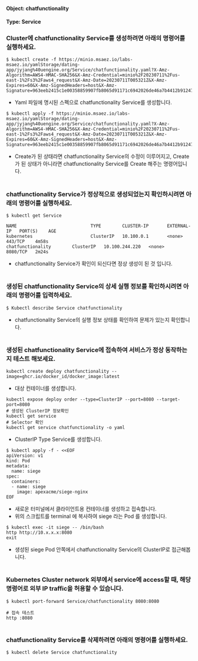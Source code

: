 
#### Object: chatfunctionality
#### Type: Service

### Cluster에 chatfunctionality Service를 생성하려면 아래의 명령어를 실행하세요.

```
$ kubectl create -f https://minio.msaez.io/labs-msaez.io/yamlStorage/dating-app/jyjang%40uengine.org/Service/chatfunctionality.yaml?X-Amz-Algorithm=AWS4-HMAC-SHA256&X-Amz-Credential=minio%2F20230711%2Fus-east-1%2Fs3%2Faws4_request&X-Amz-Date=20230711T005321Z&X-Amz-Expires=60&X-Amz-SignedHeaders=host&X-Amz-Signature=963eeb2415c1e00358859907fb8065d91171c6942026de46a7b4412b912478de
```
- Yaml 파일에 명시된 스펙으로 chatfunctionality Service를 생성합니다.  

```
$ kubectl apply -f https://minio.msaez.io/labs-msaez.io/yamlStorage/dating-app/jyjang%40uengine.org/Service/chatfunctionality.yaml?X-Amz-Algorithm=AWS4-HMAC-SHA256&X-Amz-Credential=minio%2F20230711%2Fus-east-1%2Fs3%2Faws4_request&X-Amz-Date=20230711T005321Z&X-Amz-Expires=60&X-Amz-SignedHeaders=host&X-Amz-Signature=963eeb2415c1e00358859907fb8065d91171c6942026de46a7b4412b912478de
```
- Create가 된 상태라면 chatfunctionality Service의 수정이 이루어지고, Create가 된 상태가 아니라면 chatfunctionality Service를 Create 해주는 명령어입니다.
#

### chatfunctionality Service가 정상적으로 생성되었는지 확인하시려면 아래의 명령어를 실행하세요.

```
$ kubectl get Service

NAME                            TYPE        CLUSTER-IP       EXTERNAL-IP   PORT(S)    AGE
kubernetes                      ClusterIP   10.100.0.1       <none>        443/TCP    4m58s
chatfunctionality        ClusterIP   10.100.244.220   <none>        8080/TCP   2m24s

```
- chatfunctionality Service가 확인이 되신다면 정상 생성이 된 것 입니다.
#

### 생성된 chatfunctionality Service의 상세 실행 정보를 확인하시려면 아래의 명령어를 입력하세요.

```
$ Kubectl describe Service chatfunctionality
```
- chatfunctionality Service의 실행 정보 상태를 확인하여 문제가 있는지 확인합니다.
#

### 생성된 chatfunctionality Service에 접속하여 서비스가 정상 동작하는지 테스트 해보세요.

```
kubectl create deploy chatfunctionality --image=ghcr.io/docker_id/docker_image:latest
```
- 대상 컨테이너를 생성합니다.  

```
kubectl expose deploy order --type=ClusterIP --port=8080 --target-port=8080
# 생성된 ClusterIP 정보확인
kubectl get service 
# Selector 확인
kubectl get service chatfunctionality -o yaml
```
- ClusterIP Type Service를 생성합니다.

```
$ kubectl apply -f - <<EOF
apiVersion: v1
kind: Pod
metadata:
  name: siege
spec:
  containers:
  - name: siege
    image: apexacme/siege-nginx
EOF
```
- 새로운 터미널에서 클라이언트용 컨테이너를 생성하고 접속합니다.
- 위의 스크립트를 terminal 에 복사하여 siege 라는 Pod 를 생성합니다.  

```
$ kubectl exec -it siege -- /bin/bash
http http://10.x.x.x:8080
exit
```
- 생성된 siege Pod 안쪽에서 chatfunctionality Service의 ClusterIP로 접근해봅니다.
#

### Kubernetes Cluster network 외부에서 service에 access할 때, 해당 명령어로 외부 IP traffic을 허용할 수 있습니다.

```
$ kubectl port-forward Service/chatfunctionality 8080:8080

# 접속 테스트
http :8080
```
#

### chatfunctionality Service를 삭제하려면 아래의 명령어를 실행하세요.

```
$ kubectl delete Service chatfunctionality
```
#

